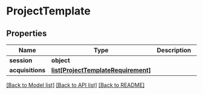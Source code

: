 # ProjectTemplate

## Properties
Name | Type | Description | Notes
------------ | ------------- | ------------- | -------------
**session** | **object** |  | [optional] 
**acquisitions** | [**list[ProjectTemplateRequirement]**](ProjectTemplateRequirement.md) |  | [optional] 

[[Back to Model list]](../README.md#documentation-for-models) [[Back to API list]](../README.md#documentation-for-api-endpoints) [[Back to README]](../README.md)


